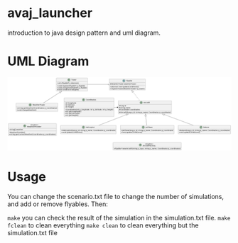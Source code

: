 # avaj_launcher
introduction to java design pattern and uml diagram.

# UML Diagram

![uml diagram](avaj_uml.png)

# Usage

You can change the scenario.txt file to change the number of simulations, and add or remove flyables. Then:

```make``` you can check the result of the simulation in the simulation.txt file.
```make fclean``` to clean everything
```make clean``` to clean everything but the simulation.txt file



